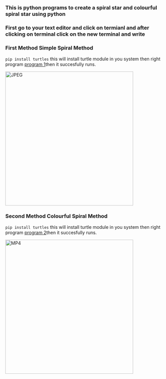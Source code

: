 ### This is python programs to create a spiral star and colourful spiral star using python 

### First go to your text editor and click on termianl and after clicking on terminal click on the new terminal and write 
### First Method Simple Spiral Method
`pip install turtles` this will install turtle module in you system then right program [program 1](https://github.com/Ayush7614/Amazing-Python-Scripts/blob/master/Creating%20a%20spiral%20star%20using%20Python/program1.py)then it succesfully runs.

  <img align="center" alt="JPEG" src="https://github.com/Ayush7614/Amazing-Python-Scripts/blob/master/Creating%20a%20spiral%20star%20using%20Python/Spiral%20Star.jpeg?raw=true" width="400" height="420" />
  
  

### Second Method Colourful Spiral Method
`pip install turtles` this will install turtle module in you system then right program [program 2](https://github.com/Ayush7614/Amazing-Python-Scripts/blob/master/Creating%20a%20spiral%20star%20using%20Python/program2.py)then it succesfully runs.

  <img align="center" alt="MP4" src="https://github.com/Ayush7614/Amazing-Python-Scripts/blob/master/Creating%20a%20spiral%20star%20using%20Python/Colorful%20Spiral%20Star.mp4?raw=true" width="400" height="420" />
